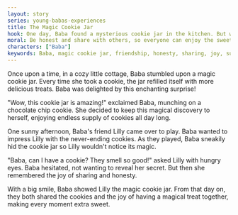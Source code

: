 ```yaml
---
layout: story
series: young-babas-experiences
title: The Magic Cookie Jar
hook: One day, Baba found a mysterious cookie jar in the kitchen. But why did it seem to be always full?
moral: Be honest and share with others, so everyone can enjoy the sweetness of life together.
characters: ["Baba"]
keywords: Baba, magic cookie jar, friendship, honesty, sharing, joy, surprise, discovery, delicious, enchanting
---
```


Once upon a time, in a cozy little cottage, Baba stumbled upon a magic cookie jar. Every time she took a cookie, the jar refilled itself with more delicious treats. Baba was delighted by this enchanting surprise!

"Wow, this cookie jar is amazing!" exclaimed Baba, munching on a chocolate chip cookie. She decided to keep this magical discovery to herself, enjoying endless supply of cookies all day long.

One sunny afternoon, Baba's friend Lilly came over to play. Baba wanted to impress Lilly with the never-ending cookies. As they played, Baba sneakily hid the cookie jar so Lilly wouldn't notice its magic.

"Baba, can I have a cookie? They smell so good!" asked Lilly with hungry eyes. Baba hesitated, not wanting to reveal her secret. But then she remembered the joy of sharing and honesty.

With a big smile, Baba showed Lilly the magic cookie jar. From that day on, they both shared the cookies and the joy of having a magical treat together, making every moment extra sweet.
